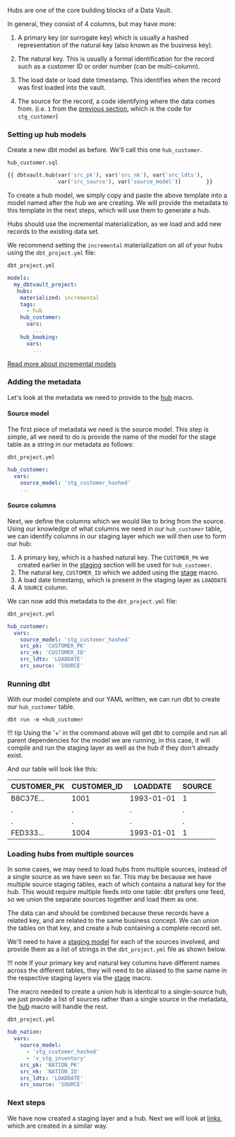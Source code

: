 Hubs are one of the core building blocks of a Data Vault. 

In general, they consist of 4 columns, but may have more: 

1. A primary key (or surrogate key) which is usually a hashed representation of the natural key (also known as the business key).

2. The natural key. This is usually a formal identification for the record such as a customer ID or 
order number (can be multi-column).

3. The load date or load date timestamp. This identifies when the record was first loaded into the vault.

4. The source for the record, a code identifying where the data comes from. 
(i.e. `1` from the [previous section](tut_staging.md#adding-calculated-and-derived-columns), which is the code for `stg_customer`)

### Setting up hub models

Create a new dbt model as before. We'll call this one `hub_customer`. 

`hub_customer.sql`
```sql
{{ dbtvault.hub(var('src_pk'), var('src_nk'), var('src_ldts'),
                var('src_source'), var('source_model'))        }}
```

To create a hub model, we simply copy and paste the above template into a model named after the hub we
are creating. We will provide the metadata to this template in the next steps, which will use them to generate a hub.

Hubs should use the incremental materialization, as we load and add new records to the existing data set. 

We recommend setting the `incremental` materialization on all of your hubs using the `dbt_project.yml` file:

`dbt_project.yml`
```yaml
models:
  my_dbtvault_project:
   hubs:
    materialized: incremental
    tags:
      - hub
    hub_customer:
      vars:
        ...
    hub_booking:
      vars:
        ...
```

[Read more about incremental models](https://docs.getdbt.com/v0.15.0/docs/configuring-incremental-models)

### Adding the metadata

Let's look at the metadata we need to provide to the [hub](../macros.md#hub) macro.

#### Source model

The first piece of metadata we need is the source model. This step is simple, 
all we need to do is provide the name of the model for the stage table as a string in our metadata as follows:

`dbt_project.yml`
```yaml
hub_customer:
  vars:
    source_model: 'stg_customer_hashed'
    ...
```

#### Source columns

Next, we define the columns which we would like to bring from the source.
Using our knowledge of what columns we need in our  `hub_customer` table, we can identify columns in our
staging layer which we will then use to form our hub:

1. A primary key, which is a hashed natural key. The `CUSTOMER_PK` we created earlier in the [staging](tut_staging.md) 
section will be used for `hub_customer`.
2. The natural key, `CUSTOMER_ID` which we added using the [stage](../macros.md#stage) macro.
3. A load date timestamp, which is present in the staging layer as `LOADDATE`
4. A `SOURCE` column.

We can now add this metadata to the `dbt_project.yml` file:

`dbt_project.yml`
```yaml hl_lines="4 5 6 7"
hub_customer:
  vars:
    source_model: 'stg_customer_hashed'
    src_pk: 'CUSTOMER_PK'
    src_nk: 'CUSTOMER_ID'
    src_ldts: 'LOADDATE'
    src_source: 'SOURCE'
```

### Running dbt

With our model complete and our YAML written, we can run dbt to create our `hub_customer` table.

`dbt run -m +hub_customer`

!!! tip
    Using the '+' in the command above will get dbt to compile and run all parent dependencies for the model we are 
    running, in this case, it will compile and run the staging layer as well as the hub if they don't already exist. 
    
And our table will look like this:

| CUSTOMER_PK  | CUSTOMER_ID  | LOADDATE   | SOURCE       |
| ------------ | ------------ | ---------- | ------------ |
| B8C37E...    | 1001         | 1993-01-01 | 1            |
| .            | .            | .          | .            |
| .            | .            | .          | .            |
| FED333...    | 1004         | 1993-01-01 | 1            |

### Loading hubs from multiple sources

In some cases, we may need to load hubs from multiple sources, instead of a single source as we have seen so far.
This may be because we have multiple source staging tables, each of which contains a natural key for the hub. 
This would require multiple feeds into one table: dbt prefers one feed, 
so we union the separate sources together and load them as one. 

The data can and should be combined because these records have a related key, and are related to the same business concept. 
We can union the tables on that key, and create a hub containing a complete record set.

We'll need to have a [staging model](tut_staging.md) for each of the sources involved, 
and provide them as a list of strings in the `dbt_project.yml` file as shown below.

!!! note
    If your primary key and natural key columns have different names across the different
    tables, they will need to be aliased to the same name in the respective staging layers 
    via the [stage](../macros.md#stage) macro.

The macro needed to create a union hub is identical to a single-source hub, we just provide a 
list of sources rather than a single source in the metadata, the [hub](../macros.md#hub) macro 
will handle the rest. 

`dbt_project.yml`
```yaml hl_lines="3 4 5"
hub_nation:
  vars:
    source_model:
      - 'stg_customer_hashed'
      - 'v_stg_inventory'
    src_pk: 'NATION_PK'
    src_nk: 'NATION_ID'
    src_ldts: 'LOADDATE'
    src_source: 'SOURCE'
```

### Next steps

We have now created a staging layer and a hub. Next we will look at [links](tut_links.md), which are created in a similar way.